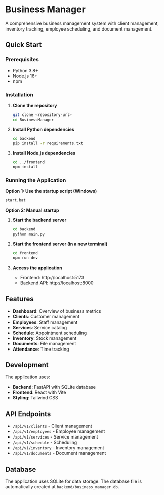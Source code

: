# Business Manager

A comprehensive business management system with client management, inventory tracking, employee scheduling, and document management.

## Quick Start

### Prerequisites
- Python 3.8+
- Node.js 16+
- npm

### Installation

1. **Clone the repository**
   ```bash
   git clone <repository-url>
   cd BusinessManager
   ```

2. **Install Python dependencies**
   ```bash
   cd backend
   pip install -r requirements.txt
   ```

3. **Install Node.js dependencies**
   ```bash
   cd ../frontend
   npm install
   ```

### Running the Application

**Option 1: Use the startup script (Windows)**
```bash
start.bat
```

**Option 2: Manual startup**

1. **Start the backend server**
   ```bash
   cd backend
   python main.py
   ```

2. **Start the frontend server (in a new terminal)**
   ```bash
   cd frontend
   npm run dev
   ```

3. **Access the application**
   - Frontend: http://localhost:5173
   - Backend API: http://localhost:8000

## Features

- **Dashboard**: Overview of business metrics
- **Clients**: Customer management
- **Employees**: Staff management
- **Services**: Service catalog
- **Schedule**: Appointment scheduling
- **Inventory**: Stock management
- **Documents**: File management
- **Attendance**: Time tracking

## Development

The application uses:
- **Backend**: FastAPI with SQLite database
- **Frontend**: React with Vite
- **Styling**: Tailwind CSS

## API Endpoints

- `/api/v1/clients` - Client management
- `/api/v1/employees` - Employee management
- `/api/v1/services` - Service management
- `/api/v1/schedule` - Scheduling
- `/api/v1/inventory` - Inventory management
- `/api/v1/documents` - Document management

## Database

The application uses SQLite for data storage. The database file is automatically created at `backend/business_manager.db`.
